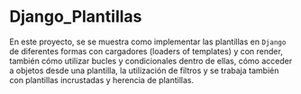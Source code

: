 # Django_Plantillas
En este proyecto, se se muestra como implementar las plantillas en `Django` de diferentes formas con cargadores (loaders of templates) y con render,
también cómo utilizar bucles y condicionales dentro de ellas, cómo acceder a objetos desde una plantilla, la utilización de filtros y 
se trabaja también con plantillas incrustadas y herencia de plantillas.
